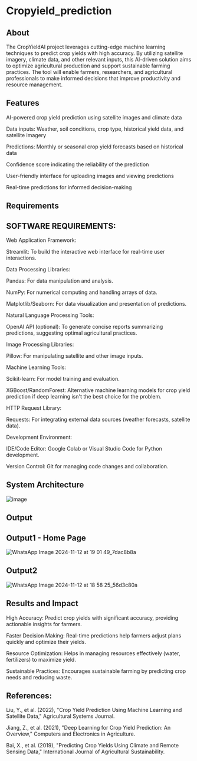 # Cropyield_prediction
## About
The CropYieldAI project leverages cutting-edge machine learning techniques to predict crop yields with high accuracy. By utilizing satellite imagery, climate data, and other relevant inputs, this AI-driven 
solution aims to optimize agricultural production and support sustainable farming practices. The tool will enable farmers, researchers, and agricultural professionals to make informed decisions that improve 
productivity and resource management.

## Features
AI-powered crop yield prediction using satellite images and climate data

Data inputs: Weather, soil conditions, crop type, historical yield data, and satellite imagery

Predictions: Monthly or seasonal crop yield forecasts based on historical data

Confidence score indicating the reliability of the prediction

User-friendly interface for uploading images and viewing predictions

Real-time predictions for informed decision-making

## Requirements

## SOFTWARE REQUIREMENTS:
Web Application Framework:

Streamlit: To build the interactive web interface for real-time user interactions.

Data Processing Libraries:

Pandas: For data manipulation and analysis.

NumPy: For numerical computing and handling arrays of data.

Matplotlib/Seaborn: For data visualization and presentation of predictions.

Natural Language Processing Tools:

OpenAI API (optional): To generate concise reports summarizing predictions, suggesting optimal agricultural practices.

Image Processing Libraries:

Pillow: For manipulating satellite and other image inputs.

Machine Learning Tools:

Scikit-learn: For model training and evaluation.

XGBoost/RandomForest: Alternative machine learning models for crop yield prediction if deep learning isn't the best choice for the problem.

HTTP Request Library:

Requests: For integrating external data sources (weather forecasts, satellite data).

Development Environment:

IDE/Code Editor: Google Colab or Visual Studio Code for Python development.

Version Control: Git for managing code changes and collaboration.

## System Architecture

![image](https://github.com/user-attachments/assets/142c8d1f-0d40-433a-abeb-7cf34b651a24)
## Output

## Output1 - Home Page

![WhatsApp Image 2024-11-12 at 19 01 49_7dac8b8a](https://github.com/user-attachments/assets/6fc6230b-fb15-4137-b8fb-5e97e8d7b314)

## Output2

![WhatsApp Image 2024-11-12 at 18 58 25_56d3c80a](https://github.com/user-attachments/assets/63a1f4d8-f009-449e-931a-35986c42a5f2)

## Results and Impact

High Accuracy: Predict crop yields with significant accuracy, providing actionable insights for farmers.

Faster Decision Making: Real-time predictions help farmers adjust plans quickly and optimize their yields.

Resource Optimization: Helps in managing resources effectively (water, fertilizers) to maximize yield.

Sustainable Practices: Encourages sustainable farming by predicting crop needs and reducing waste.

## References:
Liu, Y., et al. (2022), "Crop Yield Prediction Using Machine Learning and Satellite Data," Agricultural Systems Journal.

Jiang, Z., et al. (2021), "Deep Learning for Crop Yield Prediction: An Overview," Computers and Electronics in Agriculture.

Bai, X., et al. (2019), "Predicting Crop Yields Using Climate and Remote Sensing Data," International Journal of Agricultural Sustainability.
